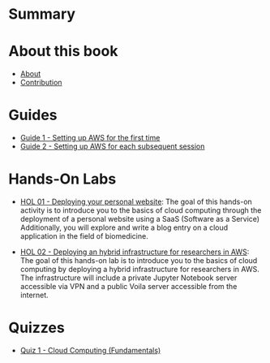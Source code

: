 # Summary

# About this book
- [About](./README.md)
- [Contribution](./CONTRIBUTING.md)

# Guides
- [Guide 1 - Setting up AWS for the first time](./guide1.md)
- [Guide 2 - Setting up AWS for each subsequent session](./guide2.md)

# Hands-On Labs
- [HOL 01 - Deploying your personal website](./hol1.md): The goal of this hands-on activity is to introduce you to the basics of cloud computing through the deployment of a personal website using a SaaS (Software as a Service)  Additionally, you will explore and write a blog entry on a cloud application in the field of biomedicine.

- [HOL 02 - Deploying an hybrid infrastructure for researchers in AWS](./hol2.md): The goal of this hands-on lab is to introduce you to the basics of cloud computing by deploying a hybrid infrastructure for researchers in AWS. The infrastructure will include a private Jupyter Notebook server accessible via VPN and a public Voila server accessible from the internet.

# Quizzes
- [Quiz 1 - Cloud Computing (Fundamentals)](./quiz1.md)
